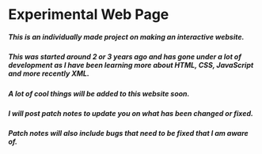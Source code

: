 # Experimental Web Page
##### This is an individually made project on making an interactive website.
##### This was started around 2 or 3 years ago and has gone under a lot of development as I have been learning more about *HTML*, *CSS*, *JavaScript* and more recently *XML*.
##### A lot of cool things will be added to this website soon.
##### I will post patch notes to update you on what has been changed or fixed.
##### Patch notes will also include bugs that need to be fixed that I am aware of.
